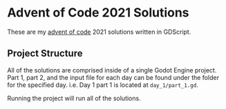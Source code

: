 # Advent of Code 2021 Solutions

These are my [advent of code](https://adventofcode.com) 2021 solutions written in
GDScript.


## Project Structure
All of the solutions are comprised inside of a single Godot Engine project.
Part 1, part 2, and the input file for each day can be found under the folder
for the specified day. i.e. Day 1 part 1 is located at `day_1/part_1.gd`.

Running the project will run all of the solutions.

